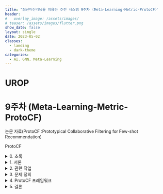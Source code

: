 ```yaml
---
title: "최신머신러닝을 이용한 추천 시스템 9주차 (Meta-Learning-Metric-ProtoCF)"
header:
#   overlay_image: /assets/images/
# teaser: /assets/images/flutter.png
show_date: false
layout: single
date: 2023-05-02
classes:
  - landing
  - dark-theme
categories:
  - AI, GNN, Meta-Learning
---
```


# UROP


# 9주차 (Meta-Learning-Metric-ProtoCF) 

논문 자료(ProtoCF :Prototypical Collaborative Filtering for Few-shot Recommendation)

ProtoCF


<details>
<summary> 0. 초록 </summary>
<div markdown="1"> 

Prototypical Collaborative Filtering for Few-shot Recommendation

현재 추천 시스템은 인기 있는 항목을 추천하는 데는 효과적이지만, 상호 작용이 적은 덜 인기 있는 **'롱테일' 항목에는 어려움**을 겪는다. 저자는 실험을 통해 **기존의 신경 추천 시스템이 관련성이 높은 롱테일 항목의 순위를 정확하게 매길 수 없음**을 보여준다. 

저자들은 현재 추천 시스템에서 **롱테일 문제를 해결하기 위한** 새로운 접근 방식을 제안하며 **“Few-Shot learning”** 이라는 기술을 사용하여 강력한 **프로토타입 표현**을 생성함으로써 이러한 유형의 항목에 대한 추천 방법을 학습하는 **ProtoCF라는 프레임워크**를 만든다.

**ProtoCF**는 **Episodic Few-shot leaning**을 사용하여 롱테일 내 아이템 순위를 모방하는 다양한 작업으로부터 학습한다.  또한 아키텍처에 관계없이 다른 추천 시스템에서 지식을 추출하고 전송하기 위해 **Knowledge distillation**에 기반한 또 다른 기술을 제안한다.

<details>
<summary> Episodic few-shot learning </summary>
<div markdown="1">  

Episodic few-shot learning은 머신러닝에서 소량의 데이터로 학습하는 데 사용되는 기법이다. ProtoCF는 꼬리 부분의 아이템 순위를 모방하는 다양한 작업을 학습하여 상호작용이 거의 없는 롱테일 아이템을 추천하는 방법을 학습한다는 의미이다. 좀 더 자세하게 설명하자면, **큰 작업을 더 작은 ‘에피소드’ 또는 하위 작업으로 세분화 한 다음 이러한 에피소드를 학습하는 방법이다**. 각 에피소드는 학습 중인 각 클래스 또는 카테고리에 대해 적은 수의 예제 또는 인스턴스(샷)로 구성된다. 이 작업을 여러 에피소드에 걸쳐 반복적으로 수행함으로써 모델은 매우 적은 데이터로도 일반화하고 정확한 예측을 하는 방법을 학습할 수 있다. **정리하자면, Episodic few-shot learning을 통해 ProtoCF는 학습 과정에서 제한된 양의 관련 정보만 사용하여 상호 작용이 드문 롱테일 아이템 추천을 효과적으로 처리할 수 있다.**

**예시** 

다양한 종류의 꽃을 인식하도록 모델을 훈련하고 싶다고 가정

수천 개의 이미지가 포함된 대규모 데이터 세트가 있지만 각 꽃 유형에는 몇 개의 예시(몇 장의 사진)만 있다. 에피소드식 소수 샷 학습을 사용하려면 작업을 더 작은 에피소드로 나누어야 한다. 

1. 각 에피소드마다 다섯 가지 유형의 꽃을 무작위로 선택
2. 각 유형에 대해 다섯 개의 이미지를 선택
3. 총 5개 클래스의 5개 이미지 총 25개의 이미지로 에피소드가 구성
4. 모델이 모든 클래스의 예시를 충분히 볼 때까지 다양한 조합으로 이 과정을 여러 번 반복
5. 모델은 이전에 본 적이 없는 새로운 사례에 대한 데이터가 거의 주어지지 않더라도 일반화하고 정확하게 예측하는 방법을 학습

특정 예제를 암기하는 것이 아닌 여러 작은 작업에 패턴을 학습하여 일반화 가능

</div>
</details>

<details>
<summary> Knowledge distillation </summary>
<div markdown="1">   

지식 증류는 **크고 복잡한 모델**(교사 모델)에서 더 **작고 빠른 모델**(학생 모델)로 **지식을 이전**하기 위해 딥 러닝에서 사용되는 기술이다. 일반적으로 딥러닝 모델에는 많은 매개변수가 있으며 상당한 컴퓨팅 리소스가 필요하다. 이는 작업에서 우수한 성능으로 이어질 수 있지만, 실제 애플리케이션에서 모델을 사용하기 어렵거나 비실용적으로 만들 수도 있다. 지식 증류는 교사 모델에서 학습한 지식을 학생 모델로 전송하여 이 문제를 해결한다. 여기에는 두 모델을 특정 작업에 대해 학습시키되, **특정 입력에 대해 두 모델의 출력 간의 유사성을 장려하는 추가 손실 함수를 사용**하는 것이 포함된다. 두 네트워크가 훈련 중에 특정 입력에 대해 유사한 출력을 생성한다면 새로운 데이터가 주어졌을 때에도 유사한 출력을 생성할 수 있어야 한다는 것이다. 지식 증류를 적용하면 일반적으로 더 작은 학생 네트워크가 더 큰 학생 네트워크와 비슷하거나 더 나은 성능을 내면서도 크기와 복잡성이 감소하여 추론 시간이 더 효율적이다. **전반적으로 지식 증류는 정확도를 크게 떨어뜨리지 않으면서도 큰 신경망에 비해 계산 비용이 적게 드는 작지만 정확한 신경망을 훈련할 수 있게 해준다.**

예시

이미지를 1000개의 서로 다른 카테고리로 정확하게 분류할 수 있는 크고 복잡한 신경망이 있다고 가정

이 모델은 너무 크고 느려서 모바일 디바이스나 기타 저전력 플랫폼에서는 사용할 수 없다. 모델을 더 효율적으로 만들려면 지식 증류를 사용하여 지식을 더 작은 학생 네트워크로 옮길 수 있다. 두 네트워크를 동일한 작업(예: 이미지 분류)으로 훈련시키되, **특정 입력에 대한 출력 간의 유사성을 장려하는 추가 손실 함수를 추가**한다. 학습 중에 교사 모델은 각 입력 이미지에 대한 일반 출력 확률에 더해 소프트 타깃을 생성합니다. 이러한 소프트 타깃은 기존의 분류 작업에서처럼 단일한 인코딩 레이블이 아니라 가능한 모든 클래스에 대한 확률 분포입니다. 그런 다음 학생 네트워크는 예측된 확률이 실제 확률과 얼마나 가까운지 측정하는 교차 엔트로피 손실 함수를 사용하여 학습하는 동안 이러한 소프트 타겟과 실제 레이블을 통해 학습합니다. 이렇게 함으로써 **크기와 복잡성이 줄어들어 계산 비용이 적게 들면서 교사 모델의 행동을 모방하려고 시도**합니다. 이 접근 방식을 사용하여 학습된 결과 학생 모델은 원래 교사 모드보다 훨씬 작지만 중요한 기능을 학습했기 때문에 새로운 데이터가 제공될 때 비슷하거나 더 나은 성능을 발휘한다.

</div>
</details>

논문 저자들은 ProtoCF 방식이 전반적으로 추천 정확도 측면에서 기존 방법보다 뛰어나며 (Recall@50 5% 향상), 특히 상호작용이 거의 없는 롱테일 아이템의 경우(Recall@50 60~80% 향상) 더욱 효과적이라는 것을 보여준다.



</div>
</details>

<details>
<summary> 1. 서론 </summary>
<div markdown="1">   

NCF(Neural Collaborative Filtering)는 발전을 가져왔지만 인기 있는 항목에 편항되어 있고 상호 작용이 드문 롱테일 항목에는 어려움을 겪고 있다. 이러한 상호작용이 없는 롱테일 문제를 메타 학습을 통해 해결하는 새로운 접근 방법인 ProtoCF를 제안한다. 저자들은 실험을 통해 ProtoCF가 전체 추천에서 최신 접근 방법보다 우수한 성능을 보이는 동시에 상호작용이 20개 미만인 꼬리 항목에 대해서도 상당한 정확도를 얻을 수 있음을 보여준다.

<img width="384" alt="1" src="https://github.com/junyong1111/UROP/assets/79856225/160470fe-5be6-4b9e-b7cc-ff625173d361">

대부분의 추천시틈은 인기 있는 아이템에 초점을 맞추고 덜 인기 있는 아이템은 무시하는 방식이다. 이는 개인화를 제한하고 덜 인기 있는 품목을 판매하는 비즈니스가 고객을 유치하기 어렵게 만들기 때문에 문제가 될 수 있다. 다양성을 높이고 잘 알려지지 않은 카테고리에서 더 많은 수익을 창출하기 위해 ‘롱테일’ 아이템에 더 많은 주의를 기울이는 시스템을 만들것을 제안한다.

다양성과 수익윽 높이기 위해 롱테일 아이템을 추천하는 것은 중요하다. 추천 시스템의 영향력이 커지면서 추천 시스템에서 추천하지 않는 롱테일 아이템에 대한 차별에 대한 윤리적 우려가 제기되고 있다.

**Empirical evidence of long-tail challenges(롱테일 과제에 대한 경험적 증거)**

- 롱테일 아이템의 순위를 정학하게 매기는 데 어려움이 있다. 인기도에 따라 아이템 인벤토리를 두 세트(인기, 비인기)로 나누고 각 세트 내에서 개인화된 순위를 평가한 결과 순위 간에 상당한 성능 차이가 있음을 발견했다. 이는 현재의 추천 시스템이 롱테일 아이템에 대한 충분한 표현이 부족하다는 것을 말해준다.

<img width="360" alt="2" src="https://github.com/junyong1111/UROP/assets/79856225/c1708ec0-7eea-4e51-b5d4-920f06206b72">


모델이 항목의 순위를 얼마나 잘 매기는 지 결과 롱테일 아이템에 대한 순위 정확도가 낮음

롱테일 아이템을 추천하는 문제를 해결하기 위한 **이전 시도**는 **정규화**와 **분포적 선행사**라는 2가지 전략에 중점을 두었다. 그러나 이러한 방법은 정적 가설과 과적한 가능성으로 인해 롱테일 아이템이 포함한 **대규모 아이템들(인벤토리)에는 효과적이지 않을 수 있다.**

1. 정규화
    - 항목 간 연관성 또는 동시 발생을 사용
2. 분포적 선행
    - 잠재 공간에서 아이템 선호도에 대한 가정을 포함
    - 특정 유형의 아이템은 그 특성이나 특징에 따라 사용자가 선호하는 경향이 있다고 가정
        - 액션영화와 상호작용을 했다면 사용자가 액션영화를 선호하는 경향이 있다고 가정

롱테일 아이템을 개선하기 위한 방법이 있다. 한 가지 접근 방식은 아이템 속성이나 지식 그래프와 같은 **외부 정보를 사용하는 것**이지만, 이는 **한계가 있으**며, **다양한 시나리오에 적용되지 않을 수 있다**. 대신, 저자는 외부 정보에 의존하지 않고 딥 러닝 신경 모델 기반 추천자를 사용하여 롱테일 항목에 대한 개인화된 추천을 할 것을 제안한다.(ProtoCF)

신경망 기반 추천 시스템을 사용하여 인기 있는 항목에 대한 지식을 추출하고 이 지식을 이전하여 덜 인기 있는 항목에 대해 학습한다. 모델 학습중에 덜 인기 있는 아이템과의 상호 작용을 시물레이션하기 위해 **episodic few-shot learning이라는 방법을 사용**한다. 인기 있는 아이템의 상호작용을 하위 샘플링함으로써 덜 인기 있는 아이템과의 상호작용의 희소성을 극복할 수 있다.

<details>
<summary> —# 하위 샘플링(Sub-sampling) </summary>
<div markdown="1">  

데이터가 풍부한 헤드(인기 있는)아이템에서 상호작용을 하위 샘플링 한다는 것은 인기 있는 아이템에서 일부 상호작용만 무작위로 선택하여 보관한다는 것을 의미한다.

ProtoCF는 기본 추천자를 사전 학습시켜 아이템과 아이템 간의 관계를 학습한 다음, few-shot 러닝을 사용하여 사용자와 아이템에 대한 공유 메트릭 공간을 생성하며 각각에 대한 프로토타입을 생성하는 방법을 학습한다. 

<aside>
❗ 정리 :
인기도가 낮고 상호 작용이 낮은 아이템(롱테일)은 추천하는 데 다르는 어려움이 존재한다. 현재의 신경망 모델은 우수한 성능을 보이지만 롱테일 아이템에 대해서는 정확도가 낮다. 이 문제를 해결하기 위해 정규화, 분포적 선행 방법등이 있지만 한계점이 있다. 논문 저자들은 메타러닝을 이용한 ProtoCF 방법을 추천하며 이 방법은 최신 기술보다 롱테일 문제에 있어서 높은 정확도를 보여준다.

</aside>

</div>
</details>


</div>
</details>

<details>
<summary> 2. 관련 작업 </summary>
<div markdown="1">   

해당 섹터에서는 롱테일 아이템을 추천은 데이터의 희소성으로 인한 어려움에 대해 간략하게 설명하며 정규화 및 데이터 증강과 같은 다양한 기법을 통해 데이터 희소성 문제를 해결하는 데 중점을 둔다.

**Neural Collaborative Filtering**

NCF는 사용자 아이템 상호작용의 과거 데이터를 사용하여 잠재 공간에서 사용자-아이템 표현을 학습한다. NCF는 비선형 표현, 신경 상호작용 모델링, 그래프 기반 표현 학습등이 있다. 그러나 이러한 개선에도 불구하고 롱테일 아이템에 대한 과제는 여전히 남아 있다.

**Sparsity-aware Recommendation**

상호 작용 데이터가 희서하면 롱테일 아이템은 정확하게 추천되지 않는 ‘상호 작용 희소성’ 문제가 발생한다. 이 문제를 해결하기 위한 한 가지 접근 방식은 유사성에 따라 아이템을 함께 그룹화하는 클러스터링이다. 하지만 클러스터링은 도움이 되지 않는 결과를 초래하고 개인화를 저하시킬 수 있다. 

**희소성 문제를 해결하기 위한 다양한 기법**

- 정규화 기법
    
    CF모델을 사용하여 아이템 동시 발생 행렬을 인수 분해하거나 가우시안 사전을 정규화 기법으로 사용하는 기법
    
- 적대적 정규화 또는 등급 생성
    
    적대적 정규화 또는 등급 생성과 같은 기법을 통한 “데이터 증강”
    

**하지만 이러한 기법에는 제한적인 가정이 있거나 계산 비용이 많이 들어 대규모 인벤토리(아이템)에는 적합하지 않을 수 있다.**

**Few-Shot Learning**

소수 샷 학습은 제한된 수의 학습 예제로 새로운 작업을 빠르게 학습할 수 있는 모델을 설계하는 것으로 메타 학습은 여러 분야에서 성공을 거두었다

**메타 학습**을 사용하여 상호작용이 없는 신규 사용자를 위한 추천을 개선하는 방법과 모델 매개변수를 조정하고 사용자/아이템 기본 설정에 맞게 조정하는 **다양한 방법**이 있다. **하지만** 이러한 방법은 **사용자와 아이템간의 상호작용이 제한되어 있을 때 추천을 만드는 시나리오에는 적용되지 않는다.**

**메트릭 학습 접근법**

거리 기반 학습은 모델이 별도의 조정 없이 새로운 작업에 일반화하는데 사용할 수 있는 메트릭 공간을 학습할 수 있도록 하는 방법이다.

ProtoCF는 롱테일 아이템을 맞춤 추천하기 위해 제한된 훈련 예제로 새로운 작업을 빠르게 학습할 수 있는 기능인 단발성 학습을 사용한다. 해당 방법은 신경 기반 추천자와 소수 샷 추천자가 포함된 2단계 프로세스를 제안하여 롱테일 아이템의 정보 표현을 학습한다. 

기존의 소수 샷 학습 방법은 제한된 클래스에 초점을 맞췄지만, 이 새로운 접근 방식은 추천 애플리케이션의 방대한 아이템 인벤토리를 위해 설계되었다. 이는 롱테일 아이템 추천을 위한 거리 기반 소수 샷 학습에 대한 첫 번째 연구이다.

<aside>
❗ 정리:
기존의 접근 방식은 한계점이 명학하여 메타러닝 방식이 제안되었다. 하지만 메타러닝도 기존의 콜드 스타투 추천 방식은 대부분 부수적인 정보가 있는 제로 샷 시나리오를 다루었지만 롱테일 상호작용 시나리오에서는 적용하기 어려웠고 이를 해결하고자 ProtoCF 학습이 나왔다 해당 방법은 별도의 적응 없이 새로운 작업에 일반화 할수 있는 메트릭 공간을 학습하는 것으로 롱테일 아이템 추천을 위한 메트릭 기반 few-shot 러닝에 최초의 연구이다.

</aside>

</div>
</details>

<details>
<summary> 3. 문제 정의 </summary>
<div markdown="1">   

해당 섹터에서는 롱테일 아이템으로 알려진 특정 아이템에 대한 상호 작용이 부족한 추천 시스템의 문제를 설명한다.

목표는 사용자에게 롱테일 아이템을 추천할 수 있는 **개인화된 추천 시스템**을 만드는 것이다. 이 접근 방식에는 사용자-아이템 표현을 학습하기 위해 **신경 기반 추천자를 학습 시킨** 다음, 기본 추천자로부터 **지식을 추출하고 전달**하여 소수 추천 항목을 학습하는 **few-shot 추천자**가 포함된다. 또한 기존의 신경 추천은 롱테일 아이템에 대해 좋은 성과를 내기 어려우며, 제안된 접근 방식은 전체 아이템 세트에서 합리적인 성능을 유지하면서 **아이템에 대한 성능을 개선하는 것을 목표**로 한다.

</div>
</details>

<details>
<summary> 4. ProtoCF 프레임워크 </summary>
<div markdown="1">   

이 섹션에서는 신경 기반 추천자(RB)를 훈련시켜 헤드 아이템에 대한 사용자 표현을 학습하고 아이템 간의 관계를 추론하는 few-shot 추천을 위한 ProtoCF를 사용한다. 그런 다음 RB에서 지식을 추출하고 전달하여 few-shot 아이템을 추천하는 few-shot 추천자(RF)를 제시한다.

**4-1 Neural Base Recommender(신경 기반 추천자 - RB)**

롱테일 아이템 추천을 개선하기 위해 고안된 **ProtoCF는 2단계 프로세스를 사용**한다.

먼저 ‘base recommender’가 인기 있는 항목에 대한 사용자 선호도를 학습한 다음 ‘few-shot recommender’가 이 지식을 사용하여 덜 인기 있는 항목에 대한 추천을 한다. b**ase recommender는 신경망을 사용하여 사용자와 아이템의 표현을 학습**하고, f**ew-shot recommnder는 이 정보를 사용하여 개인화된 추천을 생성**한다.

- 4-1-1 사용자-아이템 표현 학습

사용자와 아이템의 표현을 학습하기 위해 CF에는 행렬 인수분해, VAE, GNN등 다양한 전략들이 있다. 이 섹션에서는 특히 사용자와 아이템의 임베딩을 각각 학습하는 선호도 인코더 FU와 FI에 중점을 둔다. 선호도 인코더는 사용자와 아이템 모두에 대한 임베딩을 학습하는 신경망 모델이다. 이러한 임베딩은 사용자와 아이템의 관련성을 나타내는 점수를 계산하는 데 사용된다.

<details>
<summary> 정리 </summary>
<div markdown="1">  

일반적인 방법 중 하나는 행렬 인수분해로, 사용자-아이템 상호 작용의 큰 행렬을 장르나 가격대 같은 잠재 요인(또는 특징)을 나타내는 작은 행렬로 분해하는 것입니다. 또 다른 방법으로 언급된 자동 인코더는 신경망을 사용하여 입력 데이터를 저차원 임베딩으로 압축하는 동시에 각 항목이나 사용자의 선호도에 대한 중요한 정보를 보존합니다. 이 논문에서는 대신 '선호도 인코더'인 FU와 FI를 사용할 것을 제안합니다. 이 또한 사용자(hu)와 항목(hi) 모두에 대한 임베딩을 학습하는 신경망 모델입니다. 이러한 모델의 목표는 여전히 동일합니다. 다른 유사한 아이템/사용자와의 과거 상호작용을 기반으로 특정 사용자가 해당 아이템을 선호할 가능성을 나타내는 점수를 계산하는 것입니다.

</div>
</details>

- 4-1-2 훈련 목표

사용자와 아이템의 상호 작용을 기반으로 관련성 순위를 학습하는 RB라는 신경 기반 추천자의 아키텍처는 다음과 같다. Fint함수는 사용자-아이템 관련성을 측정하며 일반적으로 내부 제품을 사용하여 모델링된다. **RB는 코사인 유사성을 사용하여 학습되며 모델 추론 중에 헤드 및 테일 아이템의 통합 추천을 용이**하게 한다. 

**4-2 Few-Shot Item Recommender**

이 섹션에서는 롱테일 아이템 추천을 다음과 같이 공식화 한다.

각 꼬리 아이템마다 최대 k명의 상호작용한 사용자로 구성된다 (일반적으로 K ≈ 5 ~ 20)

4-2-1 Few-shot task 공식화

ProtoCF는 헤드 아이템과 테일 아이템을 모두 포함한 전체 아이템 세트에서 작동하는 메타 학습 작업 모음을 통해 에피소드 학습에 기반을 두고 있다. 메타트레닝 중에 few-shot 아이템의 상호 작용 분포를 시물레이션하고 메타트레이닝과 추론 간의 일관성을 보장하여 롱테이 아이템간의 분포 불일치를 해소한다.

에피소드 학습은 각 에피소드가 소수의 예제로 구성된 에피소드 모음에서 학습하는 머신러닝의 한 유형이다. 

에피소드식 few-shot 학습을 사용하여 꼬리 부분의 항목 순위를 모방하도록 설계된 다양한 메타트레닝 작업 모음에서 메타 지식을 추출하는 것을 포함한다. 또한 지식 증류에 기반한 새로운 아키첵처를 제안하여 신경 기반 추천자로부터 지식을 추출, 연관, 전송한다

이 프로세스는 사용자와의 몇 가지 상호작용을 기반으로 아이템을 추천하도록 추천 시스템을 훈련하는 것이다. 시스템은 각각 아이템의 하위 집합과 해당 항목과 상호 작용한 사용자 집합으로 구성된 작업에 학습된다. 이 시스템은 support set에 있는 일부 사용자의 상호 작용을 기반으로 아이템을 추천하는 방법을 학습하고, 하위 집합에 있는 항목과의 상호 작용을 기반으로 사용자 쿼리 집합에 아이템을 추천하는 능력을 평가 받는다.

4-2-2 Initial Item Prototype

사용자 및 아이템의 공유 메트릭 공간을 학습하여 support set(사용자와의 상호 작용)을 기반으로 각 항목에 대한 표현을 만드는 프로세스이다. 메트릭 공간은 프로토타입 벡터를 중심으로 각 아이템의 상호 작용한 사용자를 클러스트링한다. 사용자 선호도 인코더는 각 사용자를 잠재 임베딩 공간에 매핑하도록 정의된다. RB로부터 지식을 전송하기 위해 few-shot 인코더는 사전 학습된 인코더에서 초기화된 매개변수를 갖지만 학습 가능한 매개변수로 매개변수화된다. 각 아이템에 대한 프로토타입 벡터는 임베드된 support set의 평균 벡터로 계산된다.

4-2-3 헤드-테일 메타 지식 이전

신경망이 획득한 항목간 관계 지식을 활용한다. 

신경 기반 추천자로부터 지식을 추출,연관 전송하는 지식 증류 기반 기법을 사용한다. RB는 항목과 항목 간의 관계 지식을 획득하고, 이를 귀납적 편향으로 사용하여 아이템 프로토타입 파이를 향상시킨다. 하지만 ProtoCF로 직접 지식을 전송하는 것은 계산적으로 어렵다. 

이 문제를 극복하기 위해 저자들은 RB가 발견한 아이템-아이템 근접성 지식을 간결하게 표현하고, 이 지식을 전송하여 아이템 프로토타입을 개선한다. RB의 잠재 공간에서 아이템과 아이템 간의 근접성을 모델링하는 기준 벡터로 M개의 그룹 임베딩 ZM세트를 학습한다. 그룹 임베딩 ZM은 RB에 의해 식별된 겹치는 아이템 클러스터의 판별 중심이다.

임베딩과 어텐션 메커니즘을 사용하여 서로 다른 중심을 연관시키고 희박한 지원 집합을 가진 소수 샷 항목에 지식을 전달합니다. 이 방법은 또한 지식 증류 전략을 사용하여 항목과 항목의 관계를 포착하는 컴팩트한 그룹 임베딩을 학습합니다. 이 전략은 학생 모델이 교사 모델의 예측을 모방하도록 장려하고 교사 모델의 항목 근접도 분포를 모방하도록 학습시킵니다. 두 분포는 과제 수준 유사성 간의 교차 엔트로피를 최소화하여 정렬되며, 교사 모델에서 그룹 임베딩으로 지식을 전달하고 나머지 프레임워크와 함께 학습됩니다.

4-2-4 Item Prototype Fusion via Neural Gating

프로토타입을 사용하여 관련 아이템에서 전달된 지식을 캡처하고 게이팅 매커니즘을 사용하여 이러한 프로토타입에서 두드러진 특징 차원을 선택한다. 신경 게이팅 레이어는 가장 중요한 특징을 선택하도록 조정하고 최종 게이팅된 아이템 프로토타입을 생성한다. 

4-2-5 Few-shot Rocommender 학습

해당 학습은 프로토타입과 아이템 간의 유사성을 측정하여 수행된다. 이 방법은 추천과 실측 데이터 상호 작용간의 nagative log-likelighood를 최소화한다. 전체 손실은 few-shot 추천 손실과 지식 증류 손실로 구성된다.

4-2-6 추론

RB(기본 추천자)와 희귀 아이템 데한 RF(few-shot 추천자)라는 두 가지 우형을 사용한다. 이 시스템은 사용자와 아이템 프로토타입 간의 유사성을 계산하여 각 사용자에 대한 추천을 생성한다. 이 시스템은 보간 방식을 사용하여 두 추천자의 추천을 결합하여 효과의 균형을 맞춘다.


</div>
</details>

<details>
<summary> 5. 결론 </summary>
<div markdown="1">   

ProtoCF는 소수학습을 사용하여 롱테일 아이템에 대한 임베딩을 학습한다. 또한 ProtoCF는 임의의 기본 추천자로부터 지식을 전송하여 상호작용이 거의 없는 항목에 대한 프로토타입을 구축한다. 실험 결과, 전체적으로 5%, 훈련 상호작용이 20개 미만인 롱테일 아이템의 경유 60~80퍼까지 최신 기술을 능가하는 것으로 나타났다.

<img width="742" alt="1" src="https://github.com/junyong1111/UROP/assets/79856225/3869aedb-90e2-4048-bc00-712e6d89bb5c">

</div>
</details>

<!-- 
<details>
<summary>  </summary>
<div markdown="1">   

</div>
</details> -->